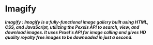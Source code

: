 # Imagify
<b><i>Imagify : Imagify is a fully-functional image gallery built using HTML, CSS, and JavaScript, utilizing the Pexels API to search, view, and download images. It uses Pexel's API for image calling and gives HD quality royalty free images to be downoaded in just a second.
</i></b>
